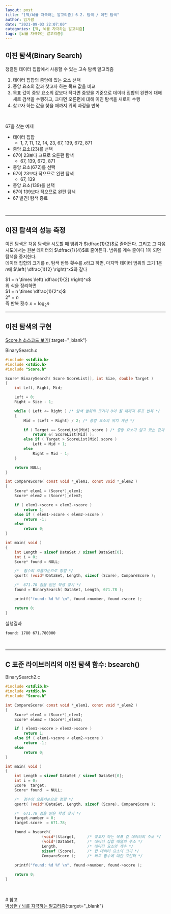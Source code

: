 ```yaml
---
layout: post
title: "[책/뇌를 자극하는 알고리즘] 6-2. 탐색 / 이진 탐색"
author: 임가람
date: "2021-09-03 22:07:00"
categories: [책, 뇌를 자극하는 알고리즘]
tags: [뇌를 자극하는 알고리즘]
---
```


## 이진 탐색(Binary Search)
정렬된 데이터 집합에서 사용할 수 있는 고속 탐색 알고리즘
1. 데이터 집합의 중앙에 있는 요소 선택
2. 중앙 요소의 값과 찾고자 하는 목표 값을 비교
3. 목표 값이 중앙 요소의 값보다 작다면 중앙을 기준으로 데이터 집합의 왼편에 대해 새로 검색을 수행하고, 크다면 오른편에 대해 이진 탐색을 새로이 수행
4. 찾고자 하는 값을 찾을 때까지 위의 과정을 반복

<br>

67을 찾는 예제
- 데이터 집합
  - 1, 7, 11, 12, 14, 23, 67, 139, 672, 871
- 중앙 요소(23)를 선택
- 67이 23보다 크므로 오른편 탐색
  - 67, 139, 672, 871
- 중앙 요소(672)를 선택
- 67이 23보다 작으므로 왼편 탐색
  - 67, 139
- 중앙 요소(139)를 선택
- 67이 139보다 작으므로 왼편 탐색
- 67 발견! 탐색 종료

<br>

---
## 이진 탐색의 성능 측정
이진 탐색은 처음 탐색을 시도할 때 범위가 $\dfrac{1}{2}$로 줄어든다. 그리고 그 다음 시도에서는 원본 데이터의 $\dfrac{1}{4}$로 줄어든다. 범위를 계속 줄이다 1이 되면  탐색을 중지한다.<br>
데이터 집합의 크기를 $n$, 탐색 반복 횟수를 $x$라고 하면, 마지막 데이터 범위의 크기 1은 $n$에 $\left( \dfrac{1}{2} \right)^x$와 같다<br>

$1 = n \times \left( \dfrac{1}{2} \right)^x$<br>
위 식을 정리하면<br>
$1 = n \times \dfrac{1}{2^x}$<br>
$2^x = n$<br>
즉 반복 횟수 $x = \log_2n$
<br>

---
## 이진 탐색의 구현
[Score.h 소스코드 보기](/assets/file/Score.h){:target="_blank"}<br>

BinarySearch.c
```c
#include <stdlib.h> 
#include <stdio.h>
#include "Score.h"

Score* BinarySearch( Score ScoreList[], int Size, double Target )
{
    int Left, Right, Mid;

    Left = 0;
    Right = Size - 1;

    while ( Left <= Right ) /* 탐색 범위의 크기가 0이 될 때까지 루프 반복 */
    {
        Mid = (Left + Right) / 2; /* 중앙 요소의 위치 계산 */

        if ( Target == ScoreList[Mid].score ) /* 중앙 요소가 담고 있는 값과 목표 값이 일치하면 해당 요소 반환  */
            return &( ScoreList[Mid] );
        else if ( Target > ScoreList[Mid].score )
            Left = Mid + 1;
        else
            Right = Mid - 1;
    }

    return NULL;
}

int CompareScore( const void *_elem1, const void *_elem2 ) 
{ 
    Score* elem1 = (Score*)_elem1; 
    Score* elem2 = (Score*)_elem2; 

    if ( elem1->score > elem2->score ) 
        return 1; 
    else if ( elem1->score < elem2->score ) 
        return -1; 
    else 
        return 0;     
} 

int main( void )
{
    int Length = sizeof DataSet / sizeof DataSet[0];     
    int i = 0;
    Score* found = NULL;

    /*  점수의 오름차순으로 정렬 */
    qsort( (void*)DataSet, Length, sizeof (Score), CompareScore );

    /*  671.78 점을 받은 학생 찾기 */
    found = BinarySearch( DataSet, Length, 671.78 );

    printf("found: %d %f \n", found->number, found->score );

    return 0;
}
```
실행결과
```
found: 1780 671.780000
```
<br>

---
## C 표준 라이브러리의 이진 탐색 함수: bsearch()

BinarySearch2.c
```c
#include <stdlib.h> 
#include <stdio.h>
#include "Score.h"

int CompareScore( const void *_elem1, const void *_elem2 ) 
{ 
    Score* elem1 = (Score*)_elem1; 
    Score* elem2 = (Score*)_elem2; 

    if ( elem1->score > elem2->score ) 
        return 1; 
    else if ( elem1->score < elem2->score ) 
        return -1; 
    else 
        return 0;     
} 

int main( void )
{
    int Length = sizeof DataSet / sizeof DataSet[0];     
    int i = 0;
    Score  target;
    Score* found  = NULL;

    /*  점수의 오름차순으로 정렬 */
    qsort( (void*)DataSet, Length, sizeof (Score), CompareScore );

    /*  671.78 점을 받은 학생 찾기 */
    target.number = 0;
    target.score  = 671.78;

    found = bsearch( 
                (void*)&target,     /* 찾고자 하는 목표 값 데이터의 주소 */
                (void*)DataSet,     /* 데이터 집합 배열의 주소 */
                Length,             /* 데이터 요소의 개수 */
                sizeof (Score),     /* 한 데이터 요소의 크기 */
                CompareScore );     /* 비교 함수에 대한 포인터 */
    
    printf("found: %d %f \n", found->number, found->score );

    return 0;
}
```

<br>

\# 참고<br>
[박상현 / 뇌를 자극하는 알고리즘](https://www.hanbit.co.kr/media/books/book_view.html?p_code=B3450156021){:target="_blank"}<br>